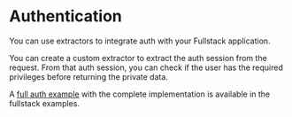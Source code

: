 # Authentication

You can use extractors to integrate auth with your Fullstack application.

You can create a custom extractor to extract the auth session from the request. From that auth session, you can check if the user has the required privileges before returning the private data.

A [full auth example](https://github.com/DioxusLabs/dioxus/blob/v0.6/examples/fullstack-auth) with the complete implementation is available in the fullstack examples.
